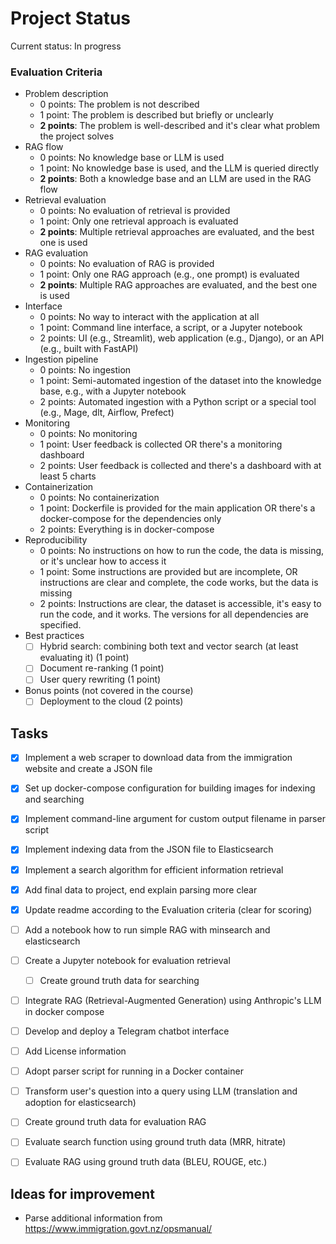 # Project Status

Current status: In progress

### Evaluation Criteria

* Problem description
    * 0 points: The problem is not described
    * 1 point: The problem is described but briefly or unclearly
    * **2 points**: The problem is well-described and it's clear what problem the project solves
* RAG flow
    * 0 points: No knowledge base or LLM is used
    * 1 point: No knowledge base is used, and the LLM is queried directly
    * **2 points**: Both a knowledge base and an LLM are used in the RAG flow
* Retrieval evaluation
    * 0 points: No evaluation of retrieval is provided
    * 1 point: Only one retrieval approach is evaluated
    * **2 points**: Multiple retrieval approaches are evaluated, and the best one is used
* RAG evaluation
    * 0 points: No evaluation of RAG is provided
    * 1 point: Only one RAG approach (e.g., one prompt) is evaluated
    * **2 points**: Multiple RAG approaches are evaluated, and the best one is used
* Interface
   * 0 points: No way to interact with the application at all
   * 1 point: Command line interface, a script, or a Jupyter notebook
   * 2 points: UI (e.g., Streamlit), web application (e.g., Django), or an API (e.g., built with FastAPI)
* Ingestion pipeline
   * 0 points: No ingestion
   * 1 point: Semi-automated ingestion of the dataset into the knowledge base, e.g., with a Jupyter notebook
   * 2 points: Automated ingestion with a Python script or a special tool (e.g., Mage, dlt, Airflow, Prefect)
* Monitoring
   * 0 points: No monitoring
   * 1 point: User feedback is collected OR there's a monitoring dashboard
   * 2 points: User feedback is collected and there's a dashboard with at least 5 charts
* Containerization
    * 0 points: No containerization
    * 1 point: Dockerfile is provided for the main application OR there's a docker-compose for the dependencies only
    * 2 points: Everything is in docker-compose
* Reproducibility
    * 0 points: No instructions on how to run the code, the data is missing, or it's unclear how to access it
    * 1 point: Some instructions are provided but are incomplete, OR instructions are clear and complete, the code works, but the data is missing
    * 2 points: Instructions are clear, the dataset is accessible, it's easy to run the code, and it works. The versions for all dependencies are specified.
* Best practices
    * [ ] Hybrid search: combining both text and vector search (at least evaluating it) (1 point)
    * [ ] Document re-ranking (1 point)
    * [ ] User query rewriting (1 point)
* Bonus points (not covered in the course)
    * [ ] Deployment to the cloud (2 points)

## Tasks
- [x] Implement a web scraper to download data from the immigration website and create a JSON file
- [x] Set up docker-compose configuration for building images for indexing and searching
- [x] Implement command-line argument for custom output filename in parser script
- [x] Implement indexing data from the JSON file to Elasticsearch
- [x] Implement a search algorithm for efficient information retrieval
- [x] Add final data to project, end explain parsing more clear
- [x] Update readme according to the Evaluation criteria (clear for scoring)
- [ ] Add a notebook how to run simple RAG with minsearch and elasticsearch
- [ ] Create a Jupyter notebook for evaluation retrieval
  - [ ] Create ground truth data for searching
- [ ] Integrate RAG (Retrieval-Augmented Generation) using Anthropic's LLM in docker compose
- [ ] Develop and deploy a Telegram chatbot interface
- [ ] Add License information
- [ ] Adopt parser script for running in a Docker container
- [ ] Transform user's question into a query using LLM (translation and adoption for elasticsearch)
- [ ] Create ground truth data for evaluation RAG
- [ ] Evaluate search function using ground truth data (MRR, hitrate)
- [ ] Evaluate RAG using ground truth data (BLEU, ROUGE, etc.)





## Ideas for improvement

- Parse additional information from https://www.immigration.govt.nz/opsmanual/
